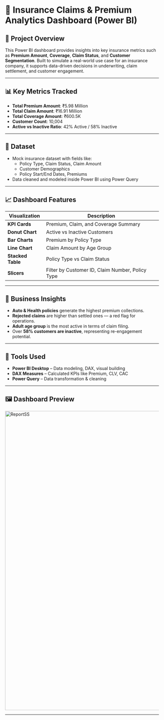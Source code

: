 # 🏥 Insurance Claims & Premium Analytics Dashboard (Power BI)

## 📌 Project Overview

This Power BI dashboard provides insights into key insurance metrics such as **Premium Amount**, **Coverage**, **Claim Status**, and **Customer Segmentation**. Built to simulate a real-world use case for an insurance company, it supports data-driven decisions in underwriting, claim settlement, and customer engagement.

---

## 📊 Key Metrics Tracked

- **Total Premium Amount**: ₹5.98 Million  
- **Total Claim Amount**: ₹16.91 Million  
- **Total Coverage Amount**: ₹600.5K  
- **Customer Count**: 10,004  
- **Active vs Inactive Ratio**: 42% Active / 58% Inactive

---

## 📁 Dataset

- Mock insurance dataset with fields like:
  - Policy Type, Claim Status, Claim Amount
  - Customer Demographics
  - Policy Start/End Dates, Premiums
- Data cleaned and modeled inside Power BI using Power Query

---

## 📈 Dashboard Features

| Visualization | Description |
|---------------|-------------|
| **KPI Cards** | Premium, Claim, and Coverage Summary |
| **Donut Chart** | Active vs Inactive Customers |
| **Bar Charts** | Premium by Policy Type |
| **Line Chart** | Claim Amount by Age Group |
| **Stacked Table** | Policy Type vs Claim Status |
| **Slicers** | Filter by Customer ID, Claim Number, Policy Type |

---

## 🧠 Business Insights

- **Auto & Health policies** generate the highest premium collections.
- **Rejected claims** are higher than settled ones — a red flag for operations.
- **Adult age group** is the most active in terms of claim filing.
- Over **58% customers are inactive**, representing re-engagement potential.

---

## 🧰 Tools Used

- **Power BI Desktop** – Data modeling, DAX, visual building
- **DAX Measures** – Calculated KPIs like Premium, CLV, CAC
- **Power Query** – Data transformation & cleaning

---

## 🖼️ Dashboard Preview

<img width="1916" height="978" alt="ReportSS" src="https://github.com/user-attachments/assets/c54f1ccd-55a6-4af8-bc64-cfdddf104077" />


---
